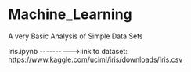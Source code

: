 # Machine_Learning
A very Basic Analysis of Simple Data Sets

Iris.ipynb ---------->link to dataset: https://www.kaggle.com/uciml/iris/downloads/Iris.csv
